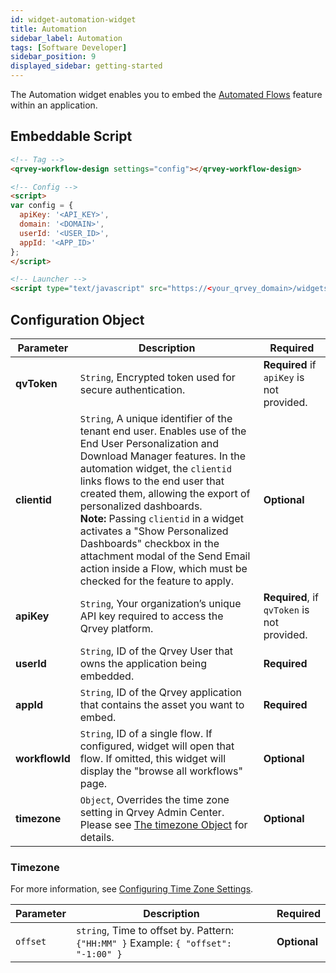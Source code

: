 ```yaml
---
id: widget-automation-widget
title: Automation
sidebar_label: Automation
tags: [Software Developer]
sidebar_position: 9
displayed_sidebar: getting-started
---
```


The Automation widget enables you to embed the [Automated Flows](../../../composer/09-Automation/introduction-to-automation.md) feature within an application.

## Embeddable Script

```html
<!-- Tag -->
<qrvey-workflow-design settings="config"></qrvey-workflow-design>

<!-- Config -->
<script>
var config = {
  apiKey: '<API_KEY>',
  domain: '<DOMAIN>',
  userId: '<USER_ID>',
  appId: '<APP_ID>'
};
</script>

<!-- Launcher -->
<script type="text/javascript" src="https://<your_qrvey_domain>/widgets-launcher/app.js"></script>
```

## Configuration Object

| **Parameter** | **Description** | **Required** |
| --- | --- | --- |
| **qvToken** | `String`, Encrypted token used for secure authentication. | **Required** if `apiKey` is not provided. |
| **clientid** | `String`, A unique identifier of the tenant end user. Enables use of the End User Personalization and Download Manager features. In the automation widget, the `clientid` links flows to the end user that created them, allowing the export of personalized dashboards. <br /> **Note:** Passing `clientid` in a widget activates a "Show Personalized Dashboards" checkbox in the attachment modal of the Send Email action inside a Flow, which must be checked for the feature to apply. | **Optional** |
| **apiKey** | `String`, Your organization’s unique API key required to access the Qrvey platform. | **Required**, if `qvToken` is not provided. |
| **userId** | `String`, ID of the Qrvey User that owns the application being embedded. | **Required**  || `domain` | `String`, The base URL of your Qrvey instance. | **Required** | 
| **appId** | `String`,  ID of the Qrvey application that contains the asset you want to embed. | **Required** |
| **workflowId** | `String`, ID of a single flow. If configured, widget will open that flow. If omitted, this widget will display the "browse all workflows" page. | **Optional** |
| **timezone** | `Object`, Overrides the time zone setting in Qrvey Admin Center. Please see [The timezone Object](#the-timezone-object) for details.  | **Optional** | 

### Timezone

For more information, see [Configuring Time Zone Settings](../../07-Timezone%20Settings/timezone-support.md).

| **Parameter** | **Description** | **Required** |
| --- | --- | --- |
| `offset` | `string`, Time to offset by. Pattern: `{"HH:MM" }` Example: `{ "offset": "-1:00" }`   | **Optional** | 